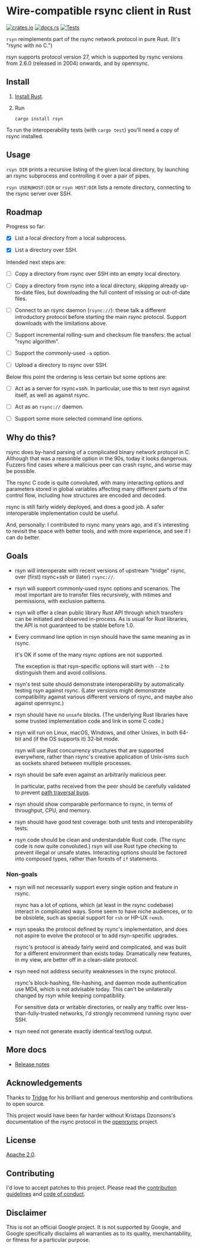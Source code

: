 # Wire-compatible rsync client in Rust

[![crates.io](https://img.shields.io/crates/v/rsyn.svg)](https://crates.io/crates/rsyn)
[![docs.rs](https://docs.rs/rsyn/badge.svg)](https://docs.rs/rsyn)
[![Tests](https://github.com/sourcefrog/rsyn/workflows/rust/badge.svg)](https://github.com/sourcefrog/rsyn/actions?query=workflow%3Arust)

`rsyn` reimplements part of the rsync network protocol in pure Rust. (It's
"rsync with no C.")

rsyn supports protocol version 27, which is supported by rsync versions from
2.6.0 (released in 2004) onwards, and by openrsync.

## Install

1. [Install Rust](https://rustup.rs/).

2. Run

   ```shell
   cargo install rsyn
   ```

To run the interoperability tests (with `cargo test`) you'll need a copy of
rsync installed.

## Usage

`rsyn DIR` prints a recursive listing of the given local directory, by launching
an rsync subprocess and controlling it over a pair of pipes.

`rsyn USER@HOST:DIR` or `rsyn HOST:DIR` lists a remote directory, connecting to
the rsync server over SSH.

## Roadmap

Progress so far:

- [x] List a local directory from a local subprocess.

- [x] List a directory over SSH.

Intended next steps are:

- [ ] Copy a directory from rsync over SSH into an empty local directory.

- [ ] Copy a directory from rsync into a local directory, skipping already
      up-to-date files, but downloading the full content of missing or
      out-of-date files.

- [ ] Connect to an rsync daemon (`rsync://`): these talk a different
      introductory protocol before starting the main rsync protocol. Support
      downloads with the limitations above.

- [ ] Support incremental rolling-sum and checksum file transfers: the actual
      "rsync algorithm".

- [ ] Support the commonly-used `-a` option.

- [ ] Upload a directory to rsync over SSH.

Below this point the ordering is less certain but some options are:

- [ ] Act as a server for rsync+ssh. In particular, use this to test rsyn
      against itself, as well as against rsync.

- [ ] Act as an `rsync://` daemon.

- [ ] Support some more selected command line options.

## Why do this?

rsync does by-hand parsing of a complicated binary network protocol in C.
Although that was a reasonble option in the 90s, today it looks dangerous.
Fuzzers find cases where a malicious peer can crash rsync, and worse may be
possible.

The rsync C code is quite convoluted, with many interacting options and
parameters stored in global variables affecting many different parts of the
control flow, including how structures are encoded and decoded.

rsync is still fairly widely deployed, and does a good job. A safer
interoperable implementation could be useful.

And, personally: I contributed to rsync many years ago, and it's interesting to
revisit the space with better tools, and with more experience, and see if I can
do better.

## Goals

- rsyn will interoperate with recent versions of upstream "tridge" rsync, over
  (first) rsync+ssh or (later) `rsync://`.

- rsyn will support commonly-used rsync options and scenarios. The most
  important are to transfer files recursively, with mtimes and permissions, with
  exclusion patterns.

- rsyn will offer a clean public library Rust API through which transfers can be
  initiated and observed in-process. As is usual for Rust libraries, the API is
  not guaranteed to be stable before 1.0.

- Every command line option in rsyn should have the same meaning as in rsync.

  It's OK if some of the many rsync options are not supported.

  The exception is that rsyn-specific options will start with `--Z` to
  distinguish them and avoid collisions.

- rsyn's test suite should demonstrate interoperability by automatically testing
  rsyn against rsync. (Later versions might demonstrate compatibility against
  various different versions of rsync, and maybe also against openrsync.)

- rsyn should have no `unsafe` blocks. (The underlying Rust libraries have some
  trusted implementation code and link in some C code.)

- rsyn will run on Linux, macOS, Windows, and other Unixes, in both 64-bit and
  (if the OS supports it) 32-bit mode.

  rsyn will use Rust concurrency structures that are supported everywhere,
  rather than rsync's creative application of Unix-isms such as sockets shared
  between multiple processes.

- rsyn should be safe even against an arbitrarily malicious peer.

  In particular, paths received from the peer should be carefully validated to
  prevent
  [path traversal bugs](https://cwe.mitre.org/data/definitions/1219.html).

- rsyn should show comparable performance to rsync, in terms of throughput, CPU,
  and memory.

- rsyn should have good test coverage: both unit tests and interoperability
  tests.

- rsyn code should be clean and understandable Rust code. (The rsync code is now
  quite convoluted.) rsyn will use Rust type checking to prevent illegal or
  unsafe states. Interacting options should be factored into composed types,
  rather than forests of `if` statements.

### Non-goals

- rsyn will not necessarily support every single option and feature in rsync.

  rsync has a lot of options, which (at least in the rsync codebase) interact in
  complicated ways. Some seem to have niche audiences, or to be obsolete, such
  as special support for `rsh` or HP-UX `remsh`.

- rsyn speaks the protocol defined by rsync's implementation, and does not
  aspire to evolve the protocol or to add rsyn-specific upgrades.

  rsync's protocol is already fairly weird and complicated, and was built for a
  different environment than exists today. Dramatically new features, in my
  view, are better off in a clean-slate protocol.

- rsyn need not address security weaknesses in the rsync protocol.

  rsync's block-hashing, file-hashing, and daemon mode authentication use MD4,
  which is not advisable today. This can't be unilaterally changed by rsyn while
  keeping compatibility.

  For sensitive data or writable directories, or really any traffic over
  less-than-fully-trusted networks, I'd strongly recommend running rsync over
  SSH.

- rsyn need not generate exactly identical text/log output.

## More docs

* [Release notes](NEWS.md)

## Acknowledgements

Thanks to [Tridge](https://www.samba.org/~tridge/) for his brilliant and
generous mentorship and contributions to open source.

This project would have been far harder without Kristaps Dzonsons's
documentation of the rsync protocol in the
[openrsync](https://github.com/kristapsdz/openrsync) project.

## License

[Apache 2.0](LICENSE).

## Contributing

I'd love to accept patches to this project. Please read the
[contribution guidelines](CONTRIBUTING.md) and
[code of conduct](CODE_OF_CONDUCT.md).

## Disclaimer

This is not an official Google project. It is not supported by Google, and
Google specifically disclaims all warranties as to its quality, merchantability,
or fitness for a particular purpose.
